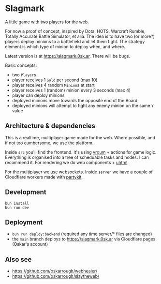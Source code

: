 # Slagmark

A little game with two players for the web.

For now a proof of concept, inspired by Dota, HOTS, Warcraft Rumble, Totally Accurate Battle Simulator, et alia. The idea is to have two (or more?) players deploy minions to a battlefield and let them fight. The strategy element is which type of minion to deploy when, and where. 

Latest version is at https://slagmark.0sk.ar. There will be bugs.

Basic concepts:

- two `Player`s
- player receives 1 `Gold` per second (max 10)
- player receives 4 random `Minion`s at start
- player receives 1 (random) minion every 3 seconds (max 4)
- player can deploy minions
- deployed minions move towards the opposite end of the Board
- deployed minions will attempt to fight any enemy minion on the same `Y` value

## Architecture & dependencies

This is a realtime, multiplayer game made for the web. Where possible, and if not too cumbersome, we use the platform.

Inside `src` you'll find the frontend. It's using [vroum](https://gitlab.com/jfalxa/vroum) + actions for game logic. Everything is organised into a tree of scheduable tasks and nodes. I can recommend it. For rendering we do web components + [uhtml](https://webreflection.github.io/uhtml/).

For the multiplayer we use websockets. Inside `server` we have a couple of Cloudflare workers made with [partykit](https://www.partykit.io/).

## Development

```
bun install
bun run dev
```

## Deployment

- `bun run deploy:backend` (required any time server/* files are changed)
- the `main` branch deploys to https://slagmark.0sk.ar via Cloudflare pages (Oskar's account)

## Also see

- https://github.com/oskarrough/webhealer/
- https://github.com/oskarrough/slaytheweb/
